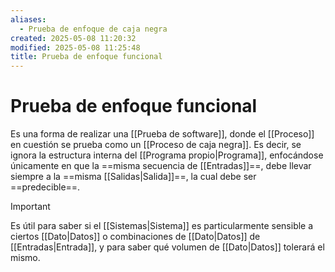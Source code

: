 ```yaml
---
aliases:
  - Prueba de enfoque de caja negra
created: 2025-05-08 11:20:32
modified: 2025-05-08 11:25:48
title: Prueba de enfoque funcional
---
```


# Prueba de enfoque funcional

Es una forma de realizar una [[Prueba de software]], donde el [[Proceso]] en cuestión se prueba como un [[Proceso de caja negra]]. Es decir, se ignora la estructura interna del [[Programa propio|Programa]], enfocándose únicamente en que la ==misma secuencia de [[Entradas]]==, debe llevar siempre a la ==misma [[Salidas|Salida]]==, la cual debe ser ==predecible==.

> [!important]
> Es útil para saber si el [[Sistemas|Sistema]] es particularmente sensible a ciertos [[Dato|Datos]] o combinaciones de [[Dato|Datos]] de [[Entradas|Entrada]], y para saber qué volumen de [[Dato|Datos]] tolerará el mismo.

